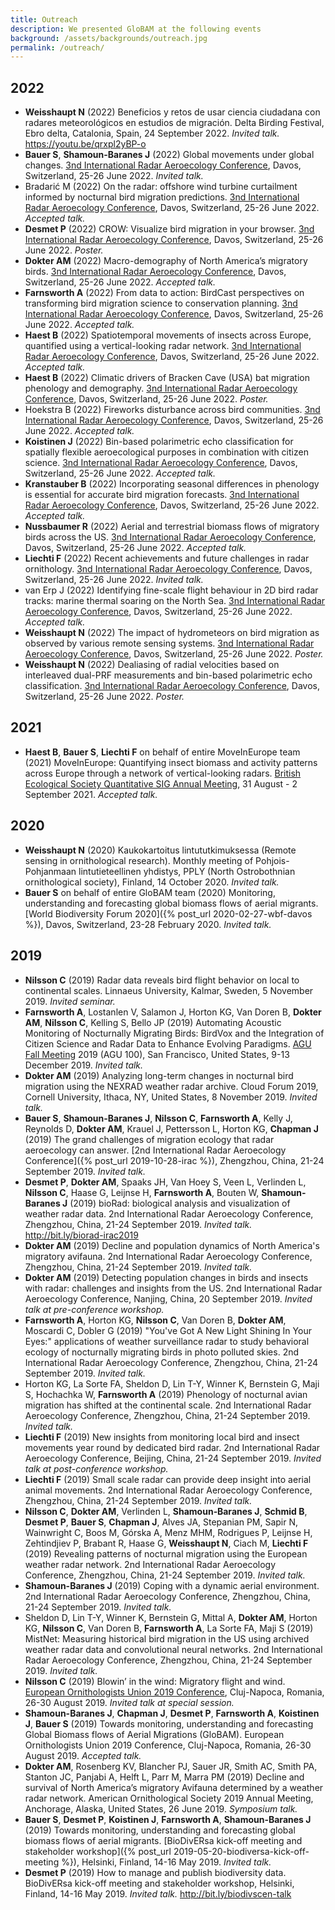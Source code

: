 ```yaml
---
title: Outreach
description: We presented GloBAM at the following events
background: /assets/backgrounds/outreach.jpg
permalink: /outreach/
---
```


## 2022

- **Weisshaupt N** (2022) Beneficios y retos de usar ciencia ciudadana con radares meteorológicos en estudios de migración. Delta Birding Festival, Ebro delta, Catalonia, Spain, 24 September 2022. _Invited talk._ <https://youtu.be/qrxpl2yBP-o>
- **Bauer S**, **Shamoun-Baranes J** (2022) Global movements under global changes. [3nd International Radar Aeroecology Conference](https://globam.science/irac-2022), Davos, Switzerland, 25-26 June 2022. _Invited talk._
- Bradarić M (2022) On the radar: offshore wind turbine curtailment informed by nocturnal bird migration predictions. [3nd International Radar Aeroecology Conference](https://globam.science/irac-2022), Davos, Switzerland, 25-26 June 2022. _Accepted talk._
- **Desmet P** (2022) CROW: Visualize bird migration in your browser. [3nd International Radar Aeroecology Conference](https://globam.science/irac-2022), Davos, Switzerland, 25-26 June 2022. _Poster._
- **Dokter AM** (2022) Macro-demography of North America’s migratory birds. [3nd International Radar Aeroecology Conference](https://globam.science/irac-2022), Davos, Switzerland, 25-26 June 2022. _Accepted talk._
- **Farnsworth A** (2022) From data to action: BirdCast perspectives on transforming bird migration science to conservation planning. [3nd International Radar Aeroecology Conference](https://globam.science/irac-2022), Davos, Switzerland, 25-26 June 2022. _Accepted talk._
- **Haest B** (2022) Spatiotemporal movements of insects across Europe, quantified using a vertical-looking radar network. [3nd International Radar Aeroecology Conference](https://globam.science/irac-2022), Davos, Switzerland, 25-26 June 2022. _Accepted talk._
- **Haest B** (2022) Climatic drivers of Bracken Cave (USA) bat migration phenology and demography. [3nd International Radar Aeroecology Conference](https://globam.science/irac-2022), Davos, Switzerland, 25-26 June 2022. _Poster._
- Hoekstra B (2022) Fireworks disturbance across bird communities. [3nd International Radar Aeroecology Conference](https://globam.science/irac-2022), Davos, Switzerland, 25-26 June 2022. _Accepted talk._
- **Koistinen J** (2022) Bin-based polarimetric echo classification for spatially flexible aeroecological purposes in combination with citizen science. [3nd International Radar Aeroecology Conference](https://globam.science/irac-2022), Davos, Switzerland, 25-26 June 2022. _Accepted talk._
- **Kranstauber B** (2022) Incorporating seasonal differences in phenology is essential for accurate bird migration forecasts. [3nd International Radar Aeroecology Conference](https://globam.science/irac-2022), Davos, Switzerland, 25-26 June 2022. _Accepted talk._
- **Nussbaumer R** (2022) Aerial and terrestrial biomass flows of migratory birds across the US. [3nd International Radar Aeroecology Conference](https://globam.science/irac-2022), Davos, Switzerland, 25-26 June 2022. _Accepted talk._
- **Liechti F** (2022) Recent achievements and future challenges in radar ornithology. [3nd International Radar Aeroecology Conference](https://globam.science/irac-2022), Davos, Switzerland, 25-26 June 2022. _Invited talk._
- van Erp J (2022) Identifying fine-scale flight behaviour in 2D bird radar tracks: marine thermal soaring on the North Sea. [3nd International Radar Aeroecology Conference](https://globam.science/irac-2022), Davos, Switzerland, 25-26 June 2022. _Accepted talk._
- **Weisshaupt N** (2022) The impact of hydrometeors on bird migration as observed by various remote sensing systems. [3nd International Radar Aeroecology Conference](https://globam.science/irac-2022), Davos, Switzerland, 25-26 June 2022. _Poster._
- **Weisshaupt N** (2022) Dealiasing of radial velocities based on interleaved dual-PRF measurements and bin-based polarimetric echo classification. [3nd International Radar Aeroecology Conference](https://globam.science/irac-2022), Davos, Switzerland, 25-26 June 2022. _Poster._

## 2021

- **Haest B**, **Bauer S**, **Liechti F** on behalf of entire MoveInEurope team (2021) MoveInEurope: Quantifying insect biomass and activity patterns across Europe through a network of vertical-looking radars. [British Ecological Society Quantitative SIG Annual Meeting](https://www.britishecologicalsociety.org/event/quantitative-sig-annual-meeting/), 31 August - 2 September 2021. _Accepted talk._

## 2020

- **Weisshaupt N** (2020) Kaukokartoitus lintututkimuksessa (Remote sensing in ornithological research). Monthly meeting of Pohjois-Pohjanmaan lintutieteellinen yhdistys, PPLY (North Ostrobothnian ornithological society), Finland, 14 October 2020. _Invited talk._
- **Bauer S** on behalf of entire GloBAM team (2020) Monitoring, understanding and forecasting global biomass flows of aerial migrants. [World Biodiversity Forum 2020]({% post_url 2020-02-27-wbf-davos %}), Davos, Switzerland, 23-28 February 2020. _Invited talk._

## 2019

- **Nilsson C** (2019) Radar data reveals bird flight behavior on local to continental scales. Linnaeus University, Kalmar, Sweden, 5 November 2019. _Invited seminar._
- **Farnsworth A**, Lostanlen V, Salamon J, Horton KG, Van Doren B, **Dokter AM**, **Nilsson C**, Kelling S, Bello JP (2019) Automating Acoustic Monitoring of Nocturnally Migrating Birds: BirdVox and the Integration of Citizen Science and Radar Data to Enhance Evolving Paradigms. [AGU Fall Meeting](https://www.agu.org/fall-meeting) 2019 (AGU 100), San Francisco, United States, 9-13 December 2019. _Invited talk._
- **Dokter AM** (2019) Analyzing long-term changes in nocturnal bird migration using the NEXRAD weather radar archive. Cloud Forum 2019, Cornell University, Ithaca, NY, United States, 8 November 2019. _Invited talk._
- **Bauer S**, **Shamoun-Baranes J**, **Nilsson C**, **Farnsworth A**, Kelly J, Reynolds D, **Dokter AM**, Krauel J, Pettersson L, Horton KG, **Chapman J** (2019) The grand challenges of migration ecology that radar aeroecology can answer. [2nd International Radar Aeroecology Conference]({% post_url 2019-10-28-irac %}), Zhengzhou, China, 21-24 September 2019. _Invited talk._
- **Desmet P**, **Dokter AM**, Spaaks JH, Van Hoey S, Veen L, Verlinden L, **Nilsson C**, Haase G, Leijnse H, **Farnsworth A**, Bouten W, **Shamoun‐Baranes J** (2019) bioRad: biological analysis and visualization of weather radar data. 2nd International Radar Aeroecology Conference, Zhengzhou, China, 21-24 September 2019. _Invited talk._ <http://bit.ly/biorad-irac2019>
- **Dokter AM** (2019) Decline and population dynamics of North America's migratory avifauna. 2nd International Radar Aeroecology Conference, Zhengzhou, China, 21-24 September 2019. _Invited talk._
- **Dokter AM** (2019) Detecting population changes in birds and insects with radar: challenges and insights from the US. 2nd International Radar Aeroecology Conference, Nanjing, China, 20 September 2019. _Invited talk at pre-conference workshop._
- **Farnsworth A**, Horton KG, **Nilsson C**, Van Doren B, **Dokter AM**, Moscardi C, Dobler G (2019) "You've Got A New Light Shining In Your Eyes:" applications of weather surveillance radar to study behavioral ecology of nocturnally migrating birds in photo polluted skies. 2nd International Radar Aeroecology Conference, Zhengzhou, China, 21-24 September 2019. _Invited talk._
- Horton KG, La Sorte FA, Sheldon D, Lin T-Y, Winner K, Bernstein G, Maji S, Hochachka W, **Farnsworth A** (2019) Phenology of nocturnal avian migration has shifted at the continental scale. 2nd International Radar Aeroecology Conference, Zhengzhou, China, 21-24 September 2019. _Invited talk._
- **Liechti F** (2019) New insights from monitoring local bird and insect
movements year round by dedicated bird radar. 2nd International Radar Aeroecology Conference, Beijing, China, 21-24 September 2019. _Invited talk at post-conference workshop._
- **Liechti F** (2019) Small scale radar can provide deep insight into aerial
animal movements. 2nd International Radar Aeroecology Conference, Zhengzhou, China, 21-24 September 2019. _Invited talk._
- **Nilsson C**, **Dokter AM**, Verlinden L, **Shamoun‐Baranes J**, **Schmid B**, **Desmet P**, **Bauer S**, **Chapman J**, Alves JA, Stepanian PM, Sapir N, Wainwright C, Boos M, Górska A, Menz MHM, Rodrigues P, Leijnse H, Zehtindjiev P, Brabant R, Haase G, **Weisshaupt N**, Ciach M, **Liechti F** (2019) Revealing patterns of nocturnal migration using the European weather radar network. 2nd International Radar Aeroecology Conference, Zhengzhou, China, 21-24 September 2019. _Invited talk._
- **Shamoun-Baranes J** (2019) Coping with a dynamic aerial environment. 2nd International Radar Aeroecology Conference, Zhengzhou, China, 21-24 September 2019. _Invited talk._
- Sheldon D, Lin T-Y, Winner K, Bernstein G, Mittal A, **Dokter AM**, Horton KG, **Nilsson C**, Van Doren B, **Farnsworth A**, La Sorte FA, Maji S (2019) MistNet: Measuring historical bird migration in the US using archived weather radar data and convolutional neural networks. 2nd International Radar Aeroecology Conference, Zhengzhou, China, 21-24 September 2019. _Invited talk._
- **Nilsson C** (2019) Blowin’ in the wind: Migratory flight and wind. [European Ornithologists Union 2019 Conference](https://eounion.org/about/previous-conferences/cluj-napoca-2019/), Cluj-Napoca, Romania, 26-30 August 2019. _Invited talk at special session._
- **Shamoun-Baranes J**, **Chapman J**, **Desmet P**, **Farnsworth A**, **Koistinen J**, **Bauer S** (2019) Towards monitoring, understanding and forecasting Global Biomass flows of Aerial Migrations (GloBAM). European Ornithologists Union 2019 Conference, Cluj-Napoca, Romania, 26-30 August 2019. _Accepted talk._
- **Dokter AM**, Rosenberg KV, Blancher PJ, Sauer JR, Smith AC, Smith PA, Stanton JC, Panjabi A, Helft L, Parr M, Marra PM (2019) Decline and survival of North America’s migratory Avifauna determined by a weather radar network. American Ornithological Society 2019 Annual Meeting, Anchorage, Alaska, United States, 26 June 2019. _Symposium talk._
- **Bauer S**, **Desmet P**, **Koistinen J**, **Farnsworth A**, **Shamoun-Baranes J** (2019) Towards monitoring, understanding and forecasting global biomass flows of aerial migrants. [BioDivERsa kick-off meeting and stakeholder workshop]({% post_url 2019-05-20-biodiversa-kick-off-meeting %}), Helsinki, Finland, 14-16 May 2019. _Invited talk._
- **Desmet P** (2019) How to manage and publish biodiversity data. BioDivERsa kick-off meeting and stakeholder workshop, Helsinki, Finland, 14-16 May 2019. _Invited talk._ <http://bit.ly/biodivscen-talk>
